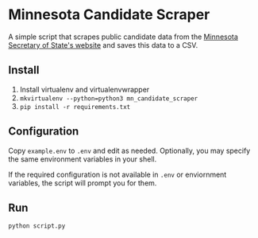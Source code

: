 Minnesota Candidate Scraper
===========================

A simple script that scrapes public candidate data from the
[Minnesota Secretary of State's website](https://candidates.sos.state.mn.us/)
and saves this data to a CSV.

## Install

1. Install virtualenv and virtualenvwrapper
2. `mkvirtualenv --python=python3 mn_candidate_scraper`
3. `pip install -r requirements.txt`

## Configuration

Copy `example.env` to `.env` and edit as needed. Optionally, you may specify the same environment variables in your shell.

If the required configuration is not available in `.env` or enviornment variables, the script will prompt you for them.


## Run

`python script.py`
